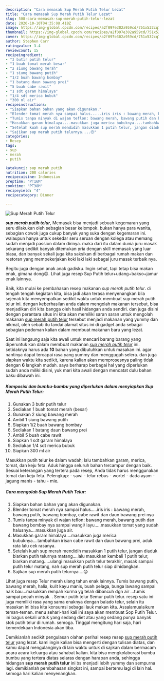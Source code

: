 ```yaml
---
description: "Cara memasak Sup Merah Putih Telur Lezat"
title: "Cara memasak Sup Merah Putih Telur Lezat"
slug: 508-cara-memasak-sup-merah-putih-telur-lezat
date: 2020-10-10T04:35:08.418Z
image: https://img-global.cpcdn.com/recipes/a2f097e302a959cd/751x532cq70/sup-merah-putih-telur-foto-resep-utama.jpg
thumbnail: https://img-global.cpcdn.com/recipes/a2f097e302a959cd/751x532cq70/sup-merah-putih-telur-foto-resep-utama.jpg
cover: https://img-global.cpcdn.com/recipes/a2f097e302a959cd/751x532cq70/sup-merah-putih-telur-foto-resep-utama.jpg
author: Stephen Carr
ratingvalue: 3.4
reviewcount: 15
recipeingredient:
- "3 butir putih telur"
- "1 buah tomat merah besar"
- "2 siung bawang merah"
- "1 siung bawang putih"
- "1/2 buah bawang bombay"
- "1 batang daun bawang prei"
- "5 buah cabe rawit"
- "1 sdt garam himalaya"
- "1/4 sdt merica bubuk"
- "300 ml air"
recipeinstructions:
- "Siapkan bahan bahan yang akan digunakan."
- "Blender tomat merah nya sampai halus.....iris iris : bawang merah, bawang putih, bawang bombay, cabe rawit dan daun bawang prei nya"
- "Tumis tanpa minyak di wajan teflon: bawang merah, bawang putih dan bawang bombay nya sampai wangi/ layu.....masukkan tomat yang sudah halusnya....masukkan juga air."
- "Masukkan garam himalaya....masukkan juga merica bubuknya....tambahkan irisan cabe rawit dan daun bawang prei, aduk rata lalu cek rasanya."
- "Setelah kuah sup merah mendidih masukkan 1 putih telur, jangan diaduk biarkan putih telurnya matang....lalu masukkan kembali 1 putih telur, biarkan matang.....ulangi masukkan putih telur terakhir, masak sampai putih telur matang, nah sup merah putih telur siap dihidangkan."
- "Sajikan sup merah putih telurnya....😊"
categories:
- Resep
tags:
- sup
- merah
- putih

katakunci: sup merah putih 
nutrition: 208 calories
recipecuisine: Indonesian
preptime: "PT16M"
cooktime: "PT38M"
recipeyield: "4"
recipecategory: Dinner

---
```



![Sup Merah Putih Telur](https://img-global.cpcdn.com/recipes/a2f097e302a959cd/751x532cq70/sup-merah-putih-telur-foto-resep-utama.jpg)

<b><i>sup merah putih telur</i></b>, Memasak bisa menjadi sebuah kegemaran yang seru dilakukan oleh sebagian besar kelompok. bukan hanya para wanita, sebagian cowok juga cukup banyak yang suka dengan kegemaran ini. walaupun hanya untuk sekedar seru seruan dengan kolega atau memang sudah menjadi passion dalam dirinya. maka dari itu dalam dunia juru masak sekarang sedikit banyak ditemukan pria dengan skill memasak yang luar biasa, dan banyak sekali juga kita saksikan di berbagai rumah makan dan restoran yang mempekerjakan koki laki laki sebagai juru masak terbaik nya.

Begitu juga dengan anak anak gadisku. Ingin sehat, tapi tetap bisa makan enak, gimana dong😊. Lihat juga resep Sup Putih telur+udang+bakso+jamur enak lainnya.

Baik, kita mulai ke pembahasan resep makanan <i>sup merah putih telur</i>. di tengah tengah kegiatan kita, bisa jadi akan terasa menyenangkan bila sejenak kita menyempatkan sedikit waktu untuk membuat sup merah putih telur ini. dengan keberhasilan anda dalam mengolah makanan tersebut, bisa menjadikan diri kita bangga oleh hasil hidangan anda sendiri. dan juga disini dengan perantara situs ini kita akan memiliki saran saran untuk mengolah makanan <u>sup merah putih telur</u> tersebut menjadi makanan yang yummy dan nikmat, oleh sebab itu tandai alamat situs ini di gadget anda sebagai sebagian pedoman kalian dalam membuat makanan baru yang lezat.


Saat ini langsung saja kita awali untuk mencari barang barang yang diperuntuk kan dalam membuat makanan <u><i>sup merah putih telur</i></u> ini. setidaknya harus ada <b>10</b> bahan yang dibutuhkan untuk masakan ini. agar nantinya dapat tercapai rasa yang yummy dan menggugah selera. dan juga siapkan waktu kita sedikit, karena kalian akan memprosesnya paling tidak dengan <b>6</b> langkah mudah. saya berharap berbagai hal yang diperlukan sudah anda miliki disini, yuk mari kita awali dengan mencatat dulu bahan baku dibawah ini.

<!--inarticleads1-->

##### Komposisi dan bumbu-bumbu yang diperlukan dalam menyiapkan Sup Merah Putih Telur:

1. Gunakan 3 butir putih telur
1. Sediakan 1 buah tomat merah (besar)
1. Gunakan 2 siung bawang merah
1. Ambil 1 siung bawang putih
1. Siapkan 1/2 buah bawang bombay
1. Sediakan 1 batang daun bawang prei
1. Ambil 5 buah cabe rawit
1. Siapkan 1 sdt garam himalaya
1. Sediakan 1/4 sdt merica bubuk
1. Siapkan 300 ml air


Masukkan putih telur ke dalam wadah; lalu tambahkan garam, merica, tomat, dan keju feta. Aduk hingga seluruh bahan tercampur dengan baik. Sesuai keterangan yang tertera pada resep, Anda tidak harus menggunakan tomat dan keju feta. Pelengkap: - sawi - telur rebus - wortel - dada ayam - jagung manis - tahu - mie. 

<!--inarticleads2-->

##### Cara mengolah Sup Merah Putih Telur:

1. Siapkan bahan bahan yang akan digunakan.
1. Blender tomat merah nya sampai halus.....iris iris : bawang merah, bawang putih, bawang bombay, cabe rawit dan daun bawang prei nya
1. Tumis tanpa minyak di wajan teflon: bawang merah, bawang putih dan bawang bombay nya sampai wangi/ layu.....masukkan tomat yang sudah halusnya....masukkan juga air.
1. Masukkan garam himalaya....masukkan juga merica bubuknya....tambahkan irisan cabe rawit dan daun bawang prei, aduk rata lalu cek rasanya.
1. Setelah kuah sup merah mendidih masukkan 1 putih telur, jangan diaduk biarkan putih telurnya matang....lalu masukkan kembali 1 putih telur, biarkan matang.....ulangi masukkan putih telur terakhir, masak sampai putih telur matang, nah sup merah putih telur siap dihidangkan.
1. Sajikan sup merah putih telurnya....😊


Lihat juga resep Telur merah ulang tahun enak lainnya. Tumis bawang putih, bawang merah, halia, kulit kayu manis, buah pelaga, bunga lawang sampai naik bau…masukkan rempah kurma yg telah dibancuh dgn air …tumis sampai pecah minyak. . Semur putih telur Semur putih telur. resep satu ini juga memiliki rasa yang sama enaknya dengan balado telur, selain itu masakan ini bisa kita konsumsi sebagai lauk makan kita. Assalamualaikum teman-teman. menu sehari-hari kali ini saya akan membuat Sop Putih Telur. ini bagus sekali untuk yang sedang diet atau yang sedang punya banyak stok putih telur di rumah. semoga. Tinggal mengitung hari saja, hari kemerdekaan Indonesia akan tiba. 

Demikianlah sedikit pengulasan olahan perihal resep resep <u>sup merah putih telur</u> yang lezat. kami ingin kalian bisa mengerti dengan tulisan diatas, dan kamu dapat mengulanginya di lain waktu untuk di sajikan dalam bermacam acara acara keluarga atau sahabat kalian. kita bisa mengkolaborasi bumbu bumbu yang tertera diatas selaras dengan harapan anda, sehingga hidangan <b>sup merah putih telur</b> ini bs menjadi lebih yummy dan sempurna lagi. demikianlah pembahasan singkat ini, sampai bertemu lagi di lain hal. semoga hari kalian menyenangkan.
